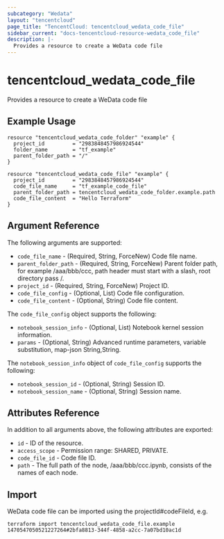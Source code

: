 ```yaml
---
subcategory: "Wedata"
layout: "tencentcloud"
page_title: "TencentCloud: tencentcloud_wedata_code_file"
sidebar_current: "docs-tencentcloud-resource-wedata_code_file"
description: |-
  Provides a resource to create a WeData code file
---
```


# tencentcloud_wedata_code_file

Provides a resource to create a WeData code file

## Example Usage

```hcl
resource "tencentcloud_wedata_code_folder" "example" {
  project_id         = "2983848457986924544"
  folder_name        = "tf_example"
  parent_folder_path = "/"
}

resource "tencentcloud_wedata_code_file" "example" {
  project_id         = "2983848457986924544"
  code_file_name     = "tf_example_code_file"
  parent_folder_path = tencentcloud_wedata_code_folder.example.path
  code_file_content  = "Hello Terraform"
}
```

## Argument Reference

The following arguments are supported:

* `code_file_name` - (Required, String, ForceNew) Code file name.
* `parent_folder_path` - (Required, String, ForceNew) Parent folder path, for example /aaa/bbb/ccc, path header must start with a slash, root directory pass /.
* `project_id` - (Required, String, ForceNew) Project ID.
* `code_file_config` - (Optional, List) Code file configuration.
* `code_file_content` - (Optional, String) Code file content.

The `code_file_config` object supports the following:

* `notebook_session_info` - (Optional, List) Notebook kernel session information.
* `params` - (Optional, String) Advanced runtime parameters, variable substitution, map-json String,String.

The `notebook_session_info` object of `code_file_config` supports the following:

* `notebook_session_id` - (Optional, String) Session ID.
* `notebook_session_name` - (Optional, String) Session name.

## Attributes Reference

In addition to all arguments above, the following attributes are exported:

* `id` - ID of the resource.
* `access_scope` - Permission range: SHARED, PRIVATE.
* `code_file_id` - Code file ID.
* `path` - The full path of the node, /aaa/bbb/ccc.ipynb, consists of the names of each node.



## Import

WeData code file can be imported using the projectId#codeFileId, e.g.

```
terraform import tencentcloud_wedata_code_file.example 1470547050521227264#2bfa8813-344f-4858-a2cc-7a07bd10ac1d
```

